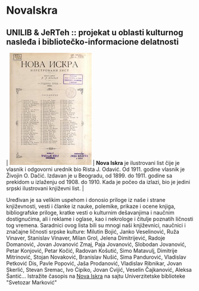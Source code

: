 # NovaIskra
## UNILIB &amp; JeRTeh :: projekat u oblasti kulturnog nasleđa i bibliotečko-informacione delatnosti 
 
| ![Naslovna Nove Iskre](img/nova-iskra.jpg) | **Nova Iskra** je ilustrovani list čije je vlasnik i odgovorni urednik bio Rista J. Odavić. Od 1911. godine vlasnik je Živojin O. Dačić. Izdavan je u Beogradu, od 1899. do 1911. godine sa prekidom u izlaženju od 1908. do 1910. Kada je počeo da izlazi, bio je jedini srpski ilustrovani književni list. |

Uređivan je sa velikim uspehom i donosio priloge iz naše i strane književnosti, vesti i članke iz nauke, polemike, prikaze i ocene knjiga, bibliografske priloge, kratke vesti o kulturnim dešavanjima i naučnim dostignućima, ali i reklame i oglase, kao i nekrologe i čitulje poznatih ličnosti tog vremena. Saradnici ovog lista bili su mnogi naši književnici, naučnici i značajne ličnosti srpske kulture: Milutin Bojić, Janko Veselinović, Ruža Vinaver, Stanislav Vinaver, Milan Grol, Jelena Dimitrijević, Radoje Domanović, Jovan Jovanović Zmaj, Paja Jovanović, Slobodan Jovanović, Petar Konjović, Petar Kočić, Radovan Košutić, Simo Matavulj, Dimitrije Mitrinović, Stojan Novaković, Branislav Nušić, Sima Pandurović, Vladislav Petković Dis, Pavle Popović, Jaša Prodanović, Vladislav Ribnikar, Jovan Skerlić, Stevan Sremac, Ivo Ćipiko, Jovan Cvijić, Veselin Čajkanović, Aleksa Šantić... Istražite časopis na [Nova Iskra](https://pretraziva.rs/pregled/nova-iskra) na sajtu Univerzitetske biblioteke "Svetozar Marković"
